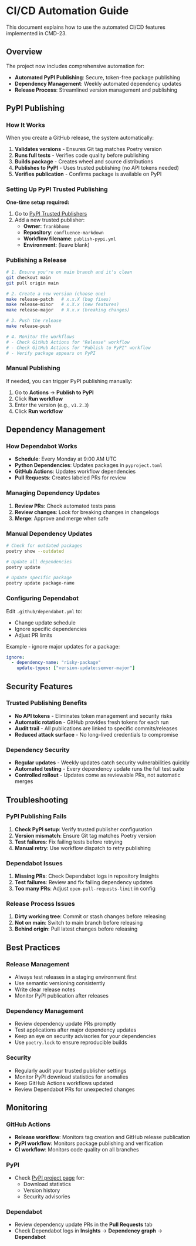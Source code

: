 # CI/CD Automation Guide

This document explains how to use the automated CI/CD features implemented in CMD-23.

## Overview

The project now includes comprehensive automation for:
- **Automated PyPI Publishing**: Secure, token-free package publishing
- **Dependency Management**: Weekly automated dependency updates
- **Release Process**: Streamlined version management and publishing

## PyPI Publishing

### How It Works

When you create a GitHub release, the system automatically:

1. **Validates versions** - Ensures Git tag matches Poetry version
2. **Runs full tests** - Verifies code quality before publishing
3. **Builds package** - Creates wheel and source distributions
4. **Publishes to PyPI** - Uses trusted publishing (no API tokens needed)
5. **Verifies publication** - Confirms package is available on PyPI

### Setting Up PyPI Trusted Publishing

**One-time setup required:**

1. Go to [PyPI Trusted Publishers](https://pypi.org/manage/account/publishing/)
2. Add a new trusted publisher:
   - **Owner**: `frankbhome`
   - **Repository**: `confluence-markdown`
   - **Workflow filename**: `publish-pypi.yml`
   - **Environment**: (leave blank)

### Publishing a Release

```bash
# 1. Ensure you're on main branch and it's clean
git checkout main
git pull origin main

# 2. Create a new version (choose one)
make release-patch   # x.x.X (bug fixes)
make release-minor   # x.X.x (new features)
make release-major   # X.x.x (breaking changes)

# 3. Push the release
make release-push

# 4. Monitor the workflows
# - Check GitHub Actions for "Release" workflow
# - Check GitHub Actions for "Publish to PyPI" workflow
# - Verify package appears on PyPI
```

### Manual Publishing

If needed, you can trigger PyPI publishing manually:

1. Go to **Actions** → **Publish to PyPI**
2. Click **Run workflow**
3. Enter the version (e.g., `v1.2.3`)
4. Click **Run workflow**

## Dependency Management

### How Dependabot Works

- **Schedule**: Every Monday at 9:00 AM UTC
- **Python Dependencies**: Updates packages in `pyproject.toml`
- **GitHub Actions**: Updates workflow dependencies
- **Pull Requests**: Creates labeled PRs for review

### Managing Dependency Updates

1. **Review PRs**: Check automated tests pass
2. **Review changes**: Look for breaking changes in changelogs
3. **Merge**: Approve and merge when safe

### Manual Dependency Updates

```bash
# Check for outdated packages
poetry show --outdated

# Update all dependencies
poetry update

# Update specific package
poetry update package-name
```

### Configuring Dependabot

Edit `.github/dependabot.yml` to:
- Change update schedule
- Ignore specific dependencies
- Adjust PR limits

Example - ignore major updates for a package:

```yaml
ignore:
  - dependency-name: "risky-package"
    update-types: ["version-update:semver-major"]
```

## Security Features

### Trusted Publishing Benefits
- **No API tokens** - Eliminates token management and security risks
- **Automatic rotation** - GitHub provides fresh tokens for each run
- **Audit trail** - All publications are linked to specific commits/releases
- **Reduced attack surface** - No long-lived credentials to compromise

### Dependency Security
- **Regular updates** - Weekly updates catch security vulnerabilities quickly
- **Automated testing** - Every dependency update runs the full test suite
- **Controlled rollout** - Updates come as reviewable PRs, not automatic merges

## Troubleshooting

### PyPI Publishing Fails

1. **Check PyPI setup**: Verify trusted publisher configuration
2. **Version mismatch**: Ensure Git tag matches Poetry version
3. **Test failures**: Fix failing tests before retrying
4. **Manual retry**: Use workflow dispatch to retry publishing

### Dependabot Issues

1. **Missing PRs**: Check Dependabot logs in repository Insights
2. **Test failures**: Review and fix failing dependency updates
3. **Too many PRs**: Adjust `open-pull-requests-limit` in config

### Release Process Issues

1. **Dirty working tree**: Commit or stash changes before releasing
2. **Not on main**: Switch to main branch before releasing
3. **Behind origin**: Pull latest changes before releasing

## Best Practices

### Release Management
- Always test releases in a staging environment first
- Use semantic versioning consistently
- Write clear release notes
- Monitor PyPI publication after releases

### Dependency Management
- Review dependency update PRs promptly
- Test applications after major dependency updates
- Keep an eye on security advisories for your dependencies
- Use `poetry.lock` to ensure reproducible builds

### Security
- Regularly audit your trusted publisher settings
- Monitor PyPI download statistics for anomalies
- Keep GitHub Actions workflows updated
- Review Dependabot PRs for unexpected changes

## Monitoring

### GitHub Actions
- **Release workflow**: Monitors tag creation and GitHub release publication
- **PyPI workflow**: Monitors package publishing and verification
- **CI workflow**: Monitors code quality on all branches

### PyPI
- Check [PyPI project page](https://pypi.org/project/confluence-markdown/) for:
  - Download statistics
  - Version history
  - Security advisories

### Dependabot
- Review dependency update PRs in the **Pull Requests** tab
- Check Dependabot logs in **Insights** → **Dependency graph** → **Dependabot**

